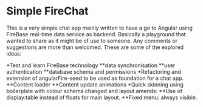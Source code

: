 
# Simple FireChat

This is a very simple chat app mainly written to have a go to Angular using FireBase 
real-time data service as backend. Basically a playground that wanted to share as 
it might be of use to someone. Any comments or suggestions are more than welcomed. 
These are some of the explored ideas:

*Test and learn FireBase technology
**data synchronisation
**user authentication
**database schema and permissions
*Refactoring and extension of angularFire-seed to be used as foundation for a chat app.
**Content loader
**Content update animations
*Quick skinning using boilerplate with colour schema changed and layout amends:
**Use of display:table instead of floats for main layout.
**Fixed menu: always visible.
